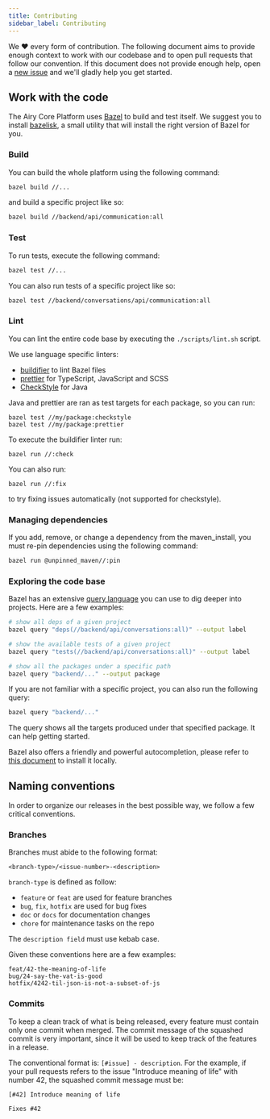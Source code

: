 ```yaml
---
title: Contributing
sidebar_label: Contributing
---
```


We ❤️ every form of contribution. The following document aims to provide enough
context to work with our codebase and to open pull requests that follow our
convention.  If this document does not provide enough help, open a [new
issue](https://github.com/airyhq/airy/issues/new) and we'll gladly help you get
started.

## Work with the code

The Airy Core Platform uses [Bazel](https://bazel.build/) to build and test
itself. We suggest you to install
[bazelisk](https://github.com/bazelbuild/bazelisk), a small utility that will
install the right version of Bazel for you.

### Build

You can build the whole platform using the following command:

```sh
bazel build //...
```

and build a specific project like so:

```sh
bazel build //backend/api/communication:all
```

### Test

To run tests, execute the following command:

```sh
bazel test //...
```

You can also run tests of a specific project like so:

```sh
bazel test //backend/conversations/api/communication:all
```

### Lint

You can lint the entire code base by executing the `./scripts/lint.sh` script.

We use language specific linters:

- [buildifier](https://github.com/bazelbuild/buildtools/tree/master/buildifier)
  to lint Bazel files
- [prettier](https://prettier.io/) for TypeScript, JavaScript and SCSS
- [CheckStyle](https://checkstyle.sourceforge.io/) for Java

Java and prettier are ran as test targets for each package, so you can run:

```shell script
bazel test //my/package:checkstyle
bazel test //my/package:prettier 
```

To execute the buildifier linter run:

```shell script
bazel run //:check
```

You can also run:

```shell script
bazel run //:fix
```

to try fixing issues automatically (not supported for checkstyle).


### Managing dependencies

If you add, remove, or change a dependency from the maven_install, you must
re-pin dependencies using the following command:

```sh
bazel run @unpinned_maven//:pin
```

### Exploring the code base

Bazel has an extensive [query
language](https://docs.bazel.build/versions/master/query.html) you can use to
dig deeper into projects. Here are a few examples:

```sh
# show all deps of a given project
bazel query "deps(//backend/api/conversations:all)" --output label

# show the available tests of a given project
bazel query "tests(//backend/api/conversations:all)" --output label

# show all the packages under a specific path
bazel query "backend/..." --output package
```

If you are not familiar with a specific project, you can also run the following
query:

```sh
bazel query "backend/..."
```

The query shows all the targets produced under that specified package. It can
help getting started.

Bazel also offers a friendly and powerful autocompletion, please refer to [this
document](https://github.com/bazelbuild/bazel/blob/master/site/docs/completion.md)
to install it locally.

## Naming conventions

In order to organize our releases in the best possible way, we follow a few
critical conventions.

### Branches

Branches must abide to the following format:

`<branch-type>/<issue-number>-<description>`

`branch-type` is defined as follow:

- `feature` or `feat` are used for feature branches
- `bug`, `fix`, `hotfix` are used for bug fixes
- `doc` or `docs` for documentation changes
- `chore` for maintenance tasks on the repo

The `description field` must use kebab case. 

Given these conventions here are a few examples:

```
feat/42-the-meaning-of-life
bug/24-say-the-vat-is-good
hotfix/4242-til-json-is-not-a-subset-of-js
```

### Commits

To keep a clean track of what is being released, every feature must contain only
one commit when merged. The commit message of the squashed commit is very
important, since it will be used to keep track of the features in a release.

The conventional format is: `[#issue] - description`. For the example, if your
pull requests refers to the issue "Introduce meaning of life" with number 42,
the squashed commit message must be:

```
[#42] Introduce meaning of life

Fixes #42
```
